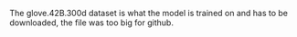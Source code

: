 The glove.42B.300d dataset is what the model is trained on and has to be downloaded, the file was too big for github.
